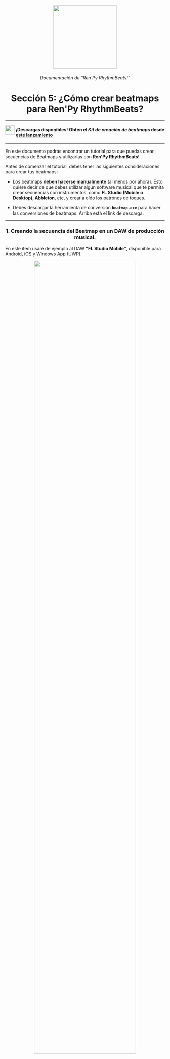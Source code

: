 <p align="center">
  <img width="200" height="200" src="https://user-images.githubusercontent.com/77955772/208582867-fe267999-3f6c-448f-ae78-26b14ced10ac.png"/>
</p>
<h6 align = "center"> Documentación de "Ren'Py RhythmBeats!" </h1>
<h1 align = "center"> Sección 5: ¿Cómo crear beatmaps para Ren'Py RhythmBeats?</h5>

---

<p align="center">
  <img align="left" width="30" height="30" src="https://user-images.githubusercontent.com/77955772/195962734-6a3e86be-c5c5-475f-8980-815819b07dfa.png"/>
  <h4>
    ¡Descargas disponibles! Obtén el  <i>Kit de creación de beatmaps</i> desde <a href="https://github.com/CharlieFuu69/RenPy_RhythmBeats/releases/tag/v1.00.1b_module">este lanzamiento</a>
  </h4>
</p>

---

En este documento podrás encontrar un tutorial para que puedas crear secuencias de Beatmaps y utilizarlas con **Ren'Py RhythmBeats!**

Antes de comenzar el tutorial, debes tener las siguientes consideraciones para crear tus beatmaps:

* Los beatmaps <ins>**deben hacerse manualmente**</ins> (al menos por ahora). Esto quiere decir de que debes utilizar algún software musical que te permita crear secuencias con instrumentos, como **FL Studio (Mobile o Desktop), Abbleton**, etc, y crear a oído los patrones de toques.

* Debes descargar la herramienta de conversión **`beatmap.exe`** para hacer las conversiones de beatmaps. Arriba está el link de descarga.

---

<h3 align="center">1. Creando la secuencia del Beatmap en un DAW de producción musical.</h3>

En este ítem usaré de ejemplo al DAW **"FL Studio Mobile"**, disponible para Android, iOS y Windows App (UWP).

<p align="center">
  <img width="80%" height="80%" src="https://user-images.githubusercontent.com/77955772/210670964-080e905e-d656-4310-b8df-ca3221a061a7.png">
</p>

> _**Nota:** Si no puedes pagarlo, he incluido el APK + OBB de FL Studio Mobile en el kit de creación de beatmaps. Shhhh... es un secreto XD._

Hice un video tutorial de 3 a 4 minutos, donde te explico cómo usar Drums (tambores) en **FL Studio Mobile** para crear beatmaps.

<p align="center">
  <a href="https://youtu.be/18qIeMV9jNM">
    <img width="50%" height="50%" src="https://i.ytimg.com/vi/18qIeMV9jNM/maxresdefault.jpg" title="Tutorial RhythmBeats!: Crear beatmaps para tus canciones con FL Studio Mobile!"/>
  </a>
</p>
<h6 align="center">
  <i>
  <a href="https://youtu.be/18qIeMV9jNM">[Toca aquí o en la miniatura para ver el video]</a>
  </i>
</h6>

Sintetizando el video, debes hacer lo siguiente:

* **Crear un canal de Drums con solo 2 instrumentos**, ya que "Ren'Py RhythmBeats!" solo admite 2 pistas en la cascada de notas musicales. Se recomienda usar **secuencias de Drums (tambores o instrumentos de percusión)** para crear los taps de tus beatmaps. Se puede percibir mejor las marcas con estos instrumentos, además, por algo los juegos de ritmo tienen SFX de panderos o de claps al tocar las notas, ¿no crees?

* Agregar un archivo de audio en otro canal para reproducirlo en paralelo y así crear tu secuencia de taps.

* Sincronizar los BPM del metrónomo con los BPM de la canción que quieres incluir en tu juego. De esa forma la malla de la línea de tiempo queda más alineado para colocar los taps.

* Apagar todos los canales, a excepción del canal de **Drums** y el canal **MASTER** (que no se puede desactivar, ya que es el control maestro del proyecto xd).

* Exportar la secuencia como archivo MIDI, y opcional, guardar el proyecto como FLM para acceder a la secuencia más tarde.

**Para usuarios de "FL Studio Mobile" en Android:**

> _para incluir archivos de audio como una canción a un proyecto de FL Studio Mobile, necesitas colocar ese archivo de audio dentro de la ruta `/storage/emulated/0/FLM User Files`, pues esa carpeta es donde FL Studio Mobile puede leer y guardar archivos._
> 
> *(FL Studio crea esa carpeta dentro de tu almacenamiento interno cuando es iniciado por primera vez.)*

---

<h3 align="center">2. ¿Cómo usar la herramienta `beatmap.exe` para convertir archivos MIDI en Beatmaps (.beat)?</h3>

`beatmap.exe` es un programa CLI (Command Line Interface) que he creado para facilitar el proceso de conversión de archivos `.mid` (MIDI) hacia un archivo `.beat` (Beatmap) legible para **"Ren'Py RhythmBeats!"**. Este programa está incluido en el último lanzamiento del módulo de **Ren'Py RhythmBeats!**

Por el momento este programa debe ser ejecutado desde el terminal o CMD de Windows. Justo aquí abajo he creado un tutorial que te puede ayudar a usarlo.

---

#### 2.1. ¿Cómo convertir un archivo MIDI a Beatmap?

* **Paso 1:**
  
  Abre tu terminal (CMD). Si no sabes donde está, escribe en la búsqueda **"CMD"** y te aparecerá de inmediato.
  
  > <img width="70%" height="70%" src="https://user-images.githubusercontent.com/77955772/210672247-9c714c8b-a1e0-45b0-b31b-da0addfdbf1e.png">

* **Paso 2:**
  
  Navega desde la línea de comandos hasta el directorio donde está ubicado el archivo `beatmap.exe`. Aquí verás que he navegado hasta una carpeta llamada `my_beatmaps` con el comando `cd`.
  
  > <img width="70%" height="70%" src="https://user-images.githubusercontent.com/77955772/210673543-089cbdef-83d6-4e8c-ab81-0cc773d07779.png">

* **Paso 3:**
  
  Para realizar la conversión de un archivo MIDI a beatmap, debes ejecutar este comando:
  
  > ```powershell
  > beatmap.exe /convert
  > ```

* **Paso 4:**
  
  Cuando se haya ejecutado el comando anterior, la herramienta se iniciará en modo conversión. Cuando esto suceda se abrirá una ventana del explorador solicitando el archivo `.mid` (MIDI) que quieres convertir. Clickea dos veces el archivo y se procesará el archivo MIDI.
  
  > <img width="70%" height="70%" src="https://user-images.githubusercontent.com/77955772/210673798-979a659c-731b-4b6d-8db6-1c865ab8b782.png">

* **Paso 5:**
  
  Si todo salió sin errores, verás una lectura de los pitchs detectados en ese archivo MIDI seguido de que se abrirá una nueva ventana del explorador, donde debes seleccionar el lugar en que debe guardarse el archivo convertido. Por supuesto, debes darle un nombre a ese archivo. La misma herramienta le dará la extensión `.beat` al guardar.
  
  > <img width="70%" height="70%" src="https://user-images.githubusercontent.com/77955772/210677021-8323239e-2627-435f-a6b8-b99b879f6b07.png">

Cuando el proceso haya finalizado verás una lectura con las estadísticas de la secuencia que hiciste, es decir, la **cantidad de notas en las pistas (L y R)**, y el **Full Combo** que corresponde a la suma de ambas cantidades. Una vez terminado el proceso, ya podrás ver el archivo `.beat` en el directorio donde lo guardaste.

<img width="70%" height="70%" src="https://user-images.githubusercontent.com/77955772/210677693-d133b834-862b-4c98-94cd-5d721fa681e0.png">

Este archivo `.beat` es el que se usa para que el juego pueda mostrar la cascada de notas en pantalla. El contenido son solo números que representan el tiempo donde el jugador debe tocar las teclas.

---

#### 2.2. ¿Cómo obtener las estadísticas de un archivo `.beat` o `.midi` sin convertirlo?

La herramienta ofrece un comando de trabajo que abre estos archivos en modo de solo lectura, para mostrar sus estadísticas como la cantidad de notas por pista, el Full Combo y las marcas de tiempo completas.

* **Paso 1:**
  
  En tu terminal, ejecuta el siguiente comando:
  
  > ```powershell
  > beatmap.exe /read
  > ```

* **Paso 2:**
  
  Cuando se haya ejecutado el comando anterior, la herramienta se iniciará en modo de lectura. Cuando esto suceda, se abrirá una ventana del explorador solicitando un archivo `.mid` (MIDI) o `.beat` (beatmap) . Clickea dos veces y se procesará el archivo seleccionado. 
  
  > <img width="70%" height="70%" src="https://user-images.githubusercontent.com/77955772/210678176-54cb27c4-a4b5-4cea-a341-b942a0afb166.png">

* **Paso 3:**
  
  Si los archivos fueron procesados correctamente, debería visualizarse las estadísticas del Beatmap.
  Para ver una tabla con el índice y la secuencia completa del beatmap en pantalla, escribe `Y` y pulsa `ENTER`.
  
  > <img width="70%" height="70%" src="https://user-images.githubusercontent.com/77955772/210709429-98c8a065-2fb0-4e7f-9875-ae06835c2011.png">

---

<h3 align="center">3. Errores específicos al convertir un archivo.</h3>

Por lo general, los errores en la herramienta son notificados de forma clara. Sin embargo, pueden haber errores emitidos por el procesamiento de archivos MIDI durante la conversión o en actividades de solo lectura. Estos errores son los siguientes:

* **Error "`IOError('data byte must be in range 0..127')`":**
  Este error se da generalmente cuando el archivo MIDI está corrupto o ha sido creado con errores. Una solución posible es que vuelvas a exportar el archivo MIDI desde el programa que estás creando las secuencias.

* **Error "`Conversión abortada. Se detectaron más de 2 pitchs en la secuencia MIDI.`":**
  Este error ocurre cuando creas una secuencia con más de 2 instrumentos en el canal de Drums (u otro canal que estés usando). El sistema rítmico de **Ren'Py RhythmBeats** solo admite 2 pistas para la cascada de notas en pantalla, por lo que solo puedes usar 2 instrumentos dentro del canal de Drums.

---

<h3 align="center">4. Librerías de terceros utilizadas en "beatmap.exe".</h3>

* **[pretty_midi](https://github.com/craffel/pretty-midi):**
  
  `pretty_midi` es una librería para manipulación de datos MIDI.

* **[python-tabulate](https://github.com/astanin/python-tabulate):**
  
  `tabulate` es una librería que sirve para dar formato de tablas a datos dentro en una interfaz de línea de comandos.

* **[pyinstaller:](https://github.com/pyinstaller/pyinstaller):**
  
  `pyinstaller` es una utilidad que permite empaquetar scripts Python (y sus librerías importadas) en un ejecutable de Windows.

---

Hasta aquí llega la documentación de **Ren'Py RhythmBeats!**

Si tienes dudas acerca de cómo utilizar el módulo, o encontraste un error fatal en el funcionamiento, puedes abrir un post en la sección **"Issues"** del repositorio :3

---

<h5 align = "center"> ¡Ya has recorrido toda la documentación! ¿Qué quieres hacer ahora? </h5>

* **Ir al [Inicio del repositorio.](https://github.com/CharlieFuu69/RenPy_RhythmBeats)**
* **Descargar el [Juego demostrativo de Ren'Py RhythmBeats! (Alpha).](https://github.com/CharlieFuu69/RenPy_RhythmBeats/releases)**
* **Descargar el [Kit de Creación de beatmaps para Ren'Py RhythmBeats!](https://github.com/CharlieFuu69/RenPy_RhythmBeats/releases/tag/v1.00.1b_module)**


